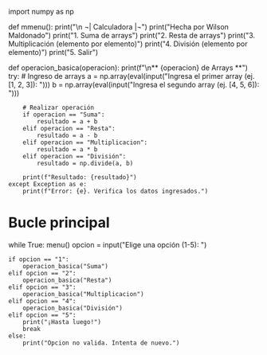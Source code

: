 import numpy as np

def mmenu():
    print("\n ¬| Calculadora  |¬")
    print("Hecha por Wilson Maldonado")
    print("1. Suma de arrays")
    print("2. Resta de arrays")
    print("3. Multiplicación (elemento por elemento)")
    print("4. División (elemento por elemento)")
    print("5. Salir")

def operacion_basica(operacion):
    print(f"\n** {operacion} de Arrays **")
    try:
        # Ingreso de arrays
        a = np.array(eval(input("Ingresa el primer array (ej. [1, 2, 3]): ")))
        b = np.array(eval(input("Ingresa el segundo array (ej. [4, 5, 6]): ")))
        
        # Realizar operación
        if operacion == "Suma":
            resultado = a + b
        elif operacion == "Resta":
            resultado = a - b
        elif operacion == "Multiplicacion":
            resultado = a * b
        elif operacion == "División":
            resultado = np.divide(a, b)  
            
        print(f"Resultado: {resultado}")
    except Exception as e:
        print(f"Error: {e}. Verifica los datos ingresados.")

# Bucle principal
while True:
    menu()
    opcion = input("Elige una opción (1-5): ")

    if opcion == "1":
        operacion_basica("Suma")
    elif opcion == "2":
        operacion_basica("Resta")
    elif opcion == "3":
        operacion_basica("Multiplicacion")
    elif opcion == "4":
        operacion_basica("División")
    elif opcion == "5":
        print("¡Hasta luego!")
        break
    else:
        print("Opcion no valida. Intenta de nuevo.")
